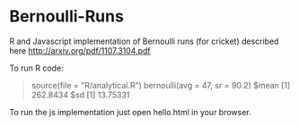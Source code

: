 # Bernoulli-Runs
R and Javascript implementation of Bernoulli runs (for cricket) described here http://arxiv.org/pdf/1107.3104.pdf

To run R code:
> source(file = "R/analytical.R")
> bernoulli(avg = 47, sr = 90.2)
$mean
[1] 262.8434
$sd
[1] 13.75331

To run the js implementation just open hello.html in your browser.

